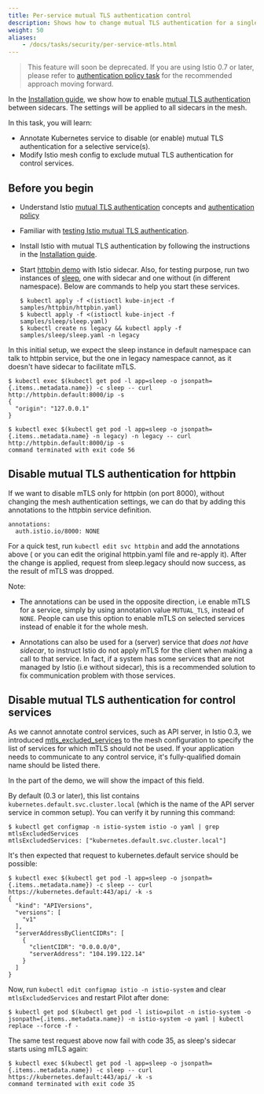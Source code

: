 ```yaml
---
title: Per-service mutual TLS authentication control
description: Shows how to change mutual TLS authentication for a single service.
weight: 50
aliases:
    - /docs/tasks/security/per-service-mtls.html
---
```


> This feature will soon be deprecated. If you are using Istio 0.7 or later, please refer to [authentication policy task](/docs/tasks/security/authn-policy/) for the recommended approach moving forward.

In the [Installation guide](/docs/setup/kubernetes/quick-start/#installation-steps), we show how to enable [mutual TLS authentication](/docs/concepts/security/mutual-tls/) between sidecars. The settings will be applied to all sidecars in the mesh.

In this task, you will learn:

* Annotate Kubernetes service to disable (or enable) mutual TLS authentication for a selective service(s).
* Modify Istio mesh config to exclude mutual TLS authentication for control services.

## Before you begin

* Understand Istio [mutual TLS authentication](/docs/concepts/security/mutual-tls/) concepts and [authentication policy](/docs/concepts/security/authn-policy/)

* Familiar with [testing Istio mutual TLS authentication](/docs/tasks/security/mutual-tls/).

* Install Istio with mutual TLS authentication by following the instructions in the [Installation guide](/docs/setup/kubernetes/).

*   Start [httpbin demo](https://github.com/istio/istio/tree/master/samples/httpbin) with Istio sidecar. Also, for testing purpose, run two instances of [sleep](https://github.com/istio/istio/tree/master/samples/sleep), one with sidecar and one without (in different namespace). Below are commands to help you start these services.

    ```command
    $ kubectl apply -f <(istioctl kube-inject -f samples/httpbin/httpbin.yaml)
    $ kubectl apply -f <(istioctl kube-inject -f samples/sleep/sleep.yaml)
    $ kubectl create ns legacy && kubectl apply -f samples/sleep/sleep.yaml -n legacy
    ```

In this initial setup, we expect the sleep instance in default namespace can talk to httpbin service, but the one in legacy namespace cannot, as it doesn't have sidecar to facilitate mTLS.

```command-output-as-json
$ kubectl exec $(kubectl get pod -l app=sleep -o jsonpath={.items..metadata.name}) -c sleep -- curl http://httpbin.default:8000/ip -s
{
  "origin": "127.0.0.1"
}
```

```command
$ kubectl exec $(kubectl get pod -l app=sleep -o jsonpath={.items..metadata.name} -n legacy) -n legacy -- curl http://httpbin.default:8000/ip -s
command terminated with exit code 56
```

## Disable mutual TLS authentication for httpbin

If we want to disable mTLS only for httpbin (on port 8000), without changing the mesh authentication settings,
we can do that by adding this annotations to the httpbin service definition.

```plain
annotations:
  auth.istio.io/8000: NONE
```

For a quick test, run `kubectl edit svc httpbin` and add the annotations above (
or you can edit the original httpbin.yaml file and re-apply it). After the change is applied, request from sleep.legacy should now success, as the result of mTLS was dropped.

Note:

* The annotations can be used in the opposite direction, i.e enable mTLS for a service, simply by using annotation value  `MUTUAL_TLS`, instead of `NONE`. People can use this option to enable mTLS on selected services instead of enable it for the whole mesh.

* Annotations can also be used for a (server) service that *does not have sidecar*, to instruct Istio do not apply mTLS for the client when making a call to that service. In fact, if a system has some services that are not managed by Istio (i.e without sidecar), this is a recommended solution to fix communication problem with those services.

## Disable mutual TLS authentication for control services

As we cannot annotate control services, such as API server, in Istio 0.3, we introduced [mtls_excluded_services](https://github.com/istio/api/blob/master/mesh/v1alpha1/config.proto#L200:19) to the mesh configuration to specify the list of services for which mTLS should not be used. If your application needs to communicate to any control service, it's fully-qualified domain name should be listed there.

In the part of the demo, we will show the impact of this field.

By default (0.3 or later), this list contains `kubernetes.default.svc.cluster.local` (which is the name of the API server service in common setup). You can verify it by running this command:

```command
$ kubectl get configmap -n istio-system istio -o yaml | grep mtlsExcludedServices
mtlsExcludedServices: ["kubernetes.default.svc.cluster.local"]
```

It's then expected that request to kubernetes.default service should be possible:

```command-output-as-json
$ kubectl exec $(kubectl get pod -l app=sleep -o jsonpath={.items..metadata.name}) -c sleep -- curl https://kubernetes.default:443/api/ -k -s
{
  "kind": "APIVersions",
  "versions": [
    "v1"
  ],
  "serverAddressByClientCIDRs": [
    {
      "clientCIDR": "0.0.0.0/0",
      "serverAddress": "104.199.122.14"
    }
  ]
}
```

Now, run `kubectl edit configmap istio -n istio-system` and clear `mtlsExcludedServices` and restart Pilot after done:

```command
$ kubectl get pod $(kubectl get pod -l istio=pilot -n istio-system -o jsonpath={.items..metadata.name}) -n istio-system -o yaml | kubectl replace --force -f -
```

The same test request above now fail with code 35, as sleep's sidecar starts using mTLS again:

```command
$ kubectl exec $(kubectl get pod -l app=sleep -o jsonpath={.items..metadata.name}) -c sleep -- curl https://kubernetes.default:443/api/ -k -s
command terminated with exit code 35
```
